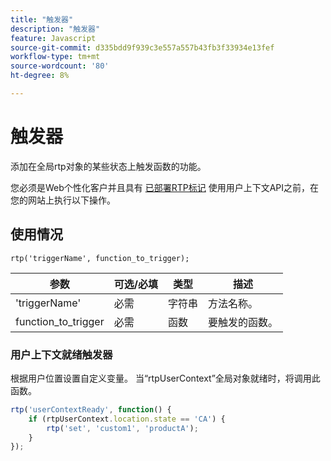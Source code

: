 ```yaml
---
title: "触发器"
description: "触发器"
feature: Javascript
source-git-commit: d335bdd9f939c3e557a557b43fb3f33934e13fef
workflow-type: tm+mt
source-wordcount: '80'
ht-degree: 8%

---
```



# 触发器

添加在全局rtp对象的某些状态上触发函数的功能。

您必须是Web个性化客户并且具有 [已部署RTP标记](https://experienceleague.adobe.com/en/docs/marketo/using/product-docs/web-personalization/rtp-tag-implementation/deploy-the-rtp-javascript) 使用用户上下文API之前，在您的网站上执行以下操作。

## 使用情况

`rtp('triggerName', function_to_trigger);`

| 参数 | 可选/必填 | 类型 | 描述 |
|---------------------|-------------------|----------|----------------------|
| &#39;triggerName&#39; | 必需 | 字符串 | 方法名称。 |
| function_to_trigger | 必需 | 函数 | 要触发的函数。 |


### 用户上下文就绪触发器

根据用户位置设置自定义变量。 当“rtpUserContext”全局对象就绪时，将调用此函数。

```javascript
rtp('userContextReady', function() {
    if (rtpUserContext.location.state == 'CA') {
        rtp('set', 'custom1', 'productA');
    }
});
```
